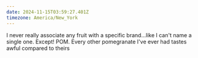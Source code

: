 ```yaml
---
date: 2024-11-15T03:59:27.401Z
timezone: America/New_York
---
```


I never really associate any fruit with a specific brand...like I can't name a
single one. Except! POM. Every other pomegranate I've ever had tastes awful
compared to theirs

